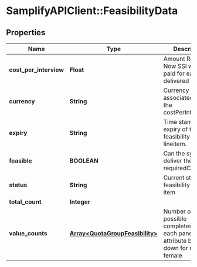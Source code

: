 # SamplifyAPIClient::FeasibilityData

## Properties
Name | Type | Description | Notes
------------ | ------------- | ------------- | -------------
**cost_per_interview** | **Float** | Amount Research Now SSI will be paid for each delivered complete | [optional] 
**currency** | **String** | Currency associated with the costPerInterview | [optional] 
**expiry** | **String** | Time stamp of the expiry of the feasibility of the lineitem. | [optional] 
**feasible** | **BOOLEAN** | Can the system deliver the requiredCompletes | [optional] 
**status** | **String** | Current state of feasibility for line item | [optional] 
**total_count** | **Integer** |  | 
**value_counts** | [**Array&lt;QuotaGroupFeasibility&gt;**](QuotaGroupFeasibility.md) | Number of possible completes for each panelist attribute broken down for male and female | 



